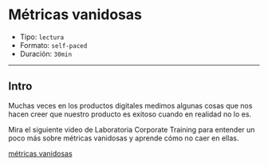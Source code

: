 # Métricas vanidosas

- Tipo: `lectura`
- Formato: `self-paced`
- Duración: `30min`

***

## Intro

Muchas veces en los productos digitales medimos algunas cosas que nos hacen
creer que nuestro producto es exitoso cuando en realidad no lo es.

Mira el siguiente video de Laboratoria Corporate Training para entender un poco
más sobre métricas vanidosas y aprende cómo no caer en ellas.

[métricas vanidosas](https://www.useloom.com/share/93c7745cdd1f4120bf1430696208960b)
